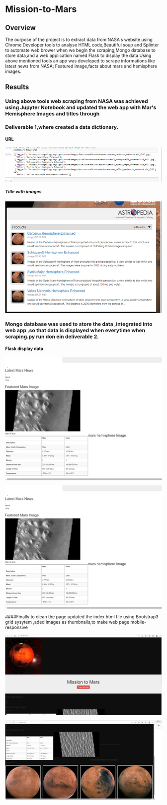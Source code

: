 # Mission-to-Mars
## Overview
The ourpose of the project is to extract data from NASA's website using Chrome Developer tools to analyse HTML code,Beautiful soup and Splinter to automate web brower when we begin the scraping;Mongo database to store data,and a web application named Flask to display the data.Using above  mentioned tools an app was developed to scrape informations like latest news from NASA; Featured image,facts about mars and hemisphere images.
   
## Results
### Using above tools web scraping from NASA was achieved using Jupyter Notebook and updated the web app with Mar's Hemisphere Images and titles through 
### Deliverable 1,where created a data dictionary.

 #### URL

![Challenge1.png](Challenge_images/Challenge1.png)

##### Title with images

![challenge_del_1.png](Challenge_images/challenge_del_1.png)


### Mongo database  was used to store the data ,integrated into web app ,so that data is displayed when everytime when scraping.py run don ein deliverable 2.

  #### Flask display data 

![Challenge_del2.png](Challenge_images/Challenge_del2.png)


![Challenge_del2.png](Challenge_images/Challenge_del2.png)

####Finally to clean the page updated the index.html file using Bootstrap3 grid sysytem ,aded images as thumbnails,to make web page mobile-responsive

![Challenge3.png](Challenge_images/Challenge3.png)


![Challenge_del3.png](Challenge_images/Challenge_del3.png)



